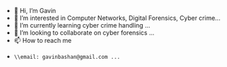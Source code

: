 - 👋 Hi, I’m Gavin
- 👀 I’m interested in Computer Networks, Digital Forensics, Cyber crime...
- 🌱 I’m currently learning cyber crime handling ...
- 💞️ I’m looking to collaborate on cyber forensics ...
- 📫 How to reach me 
-     \\email: gavinbashan@gmail.com ...

<!---
isgavingavin/isgavingavin is a ✨ special ✨ repository because its `README.md` (this file) appears on your GitHub profile.
You can click the Preview link to take a look at your changes.
--->
